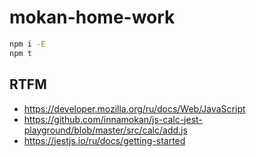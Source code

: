 # mokan-home-work

```bash
npm i -E
npm t
```

## RTFM
* https://developer.mozilla.org/ru/docs/Web/JavaScript
* https://github.com/innamokan/js-calc-jest-playground/blob/master/src/calc/add.js
* https://jestjs.io/ru/docs/getting-started

